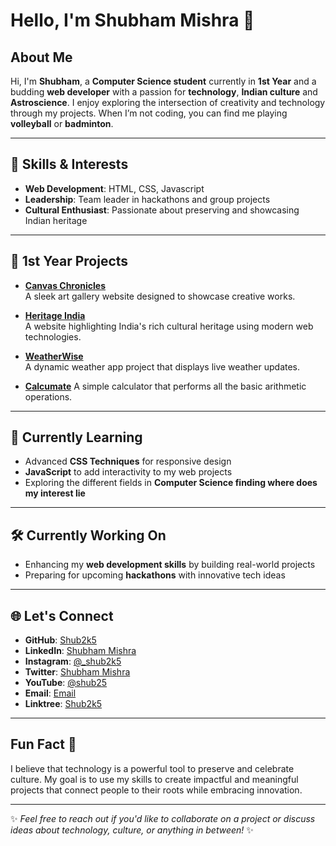 # Hello, I'm Shubham Mishra 👋

## About Me

Hi, I'm **Shubham**, a **Computer Science student** currently in **1st Year** and a budding **web developer** with a passion for **technology**, **Indian culture** and **Astroscience**. I enjoy exploring the intersection of creativity and technology through my projects. When I’m not coding, you can find me playing **volleyball** or **badminton**.

---

## 🌟 Skills & Interests

- **Web Development**: HTML, CSS, Javascript
- **Leadership**: Team leader in hackathons and group projects  
- **Cultural Enthusiast**: Passionate about preserving and showcasing Indian heritage  

---

## 🚀 1st Year Projects

- **[Canvas Chronicles](https://github.com/Shub2k5/Canvas-Chronicles)**  
  A sleek art gallery website designed to showcase creative works.  

- **[Heritage India](https://github.com/Shub2k5/Heritage-India)**  
  A website highlighting India's rich cultural heritage using modern web technologies.  

- **[WeatherWise](https://github.com/Shub2k5/WeatherWise)**  
  A dynamic weather app project that displays live weather updates.

- **[Calcumate](https://github.com/Shub2k5/Simple-Calculator-Project-)**
  A simple calculator that performs all the basic arithmetic operations.
  
---

## 📘 Currently Learning

- Advanced **CSS Techniques** for responsive design  
- **JavaScript** to add interactivity to my web projects  
- Exploring the different fields in **Computer Science finding where does my interest lie**  

---

## 🛠️ Currently Working On
 
- Enhancing my **web development skills** by building real-world projects  
- Preparing for upcoming **hackathons** with innovative tech ideas  

---

## 🌐 Let's Connect

- **GitHub**: [Shub2k5](https://github.com/Shub2k5)  
- **LinkedIn**: [Shubham Mishra](https://www.linkedin.com/in/shubham-mishra-11aa81324/)  
- **Instagram**: [@_shub2k5](https://www.instagram.com/_shub2k5/)  
- **Twitter**: [Shubham Mishra](https://x.com/Shubham27224674)  
- **YouTube**: [@shub25](https://www.youtube.com/@shub25)
- **Email**: [Email](manshu2k5@gmail.com)
- **Linktree**: [Shub2k5](https://linktr.ee/Shub2k5)  

---

## Fun Fact 🎉

I believe that technology is a powerful tool to preserve and celebrate culture. My goal is to use my skills to create impactful and meaningful projects that connect people to their roots while embracing innovation.

---

✨ *Feel free to reach out if you'd like to collaborate on a project or discuss ideas about technology, culture, or anything in between!* ✨
